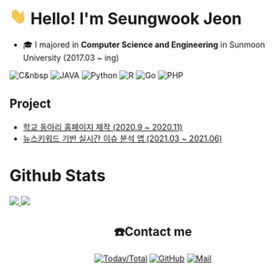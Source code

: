 # <img  src="https://raw.githubusercontent.com/ABSphreak/ABSphreak/master/gifs/Hi.gif" width="30px">  Hello! I'm Seungwook Jeon
- 🎓 I majored in **Computer Science and Engineering** in Sunmoon University (2017.03 ~ ing)

<img alt="C" src ="https://img.shields.io/badge/C-A8B9CC.svg?&style=flat-square&logo=C&logoColor=white"/></a>&nbsp
<span><img alt="JAVA" src ="https://img.shields.io/badge/JAVA-007396.svg?&style=for-the-badge&logo=Java&logoColor=white"/>
<span><img alt="Python" src ="https://img.shields.io/badge/Python-3776AB.svg?&style=for-the-badge&logo=Python&logoColor=white"/>
<span><img alt="R" src ="https://img.shields.io/badge/R-276DC3.svg?&style=for-the-badge&logo=R&logoColor=white"/>
<span><img alt="Go" src ="https://img.shields.io/badge/Go-00ADD8.svg?&style=for-the-badge&logo=Go&logoColor=white"/>
<span><img alt="PHP" src ="https://img.shields.io/badge/PHP-777BB4.svg?&style=for-the-badge&logo=PHP&logoColor=white"/>

<!--
## Experience
- 
-->

## Project
- [학교 동아리 홈페이지 제작 (2020.9 ~ 2020.11)](https://github.com/SeungWook0502/20_2_2_webProject)
- [뉴스키워드 기반 실시간 이슈 분석 앱 (2021.03 ~ 2021.06)](https://github.com/SeungWook0502/Today_News)
<!--
## Activity
- 수정
-->
# Github Stats
<a href='#'>
 <img src = "https://github-readme-stats.vercel.app/api?username=SeungWook0502&theme=react&show_icons=true&hide_border=true" height = "180px">
</a>
<a href="#">
 <img src = "https://github-readme-stats.vercel.app/api/top-langs/?username=SeungWook0502&theme=react&layout=compact" height = "180px">
</a>
<div align=center>
 
  
## ☎️Contact me
  
[![Today/Total](https://hits.seeyoufarm.com/api/count/incr/badge.svg?url=https://github.com/SeungWook0502)](https://hits.seeyoufarm.com)
[![GitHub](http://img.shields.io/badge/GitHub-Black?style=flat-square&logo=github&link=https://github.com/SeungWook0502)](https://github.com/SeungWook0502)
[![Mail](https://img.shields.io/badge/Gmail-d14836?style=flat-square&logo=Gmail&logoColor=white&link=mailto:SeongWook0502@gmail.com)](mailto:SeongWook0502@gmail.com)
